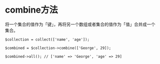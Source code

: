 # combine方法

将一个集合的值作为「键」，再将另一个数组或者集合的值作为「值」合并成一个集合。

```
$collection = collect(['name', 'age']);

$combined = $collection->combine(['George', 29]);

$combined->all(); // ['name' => 'George', 'age' => 29]
```